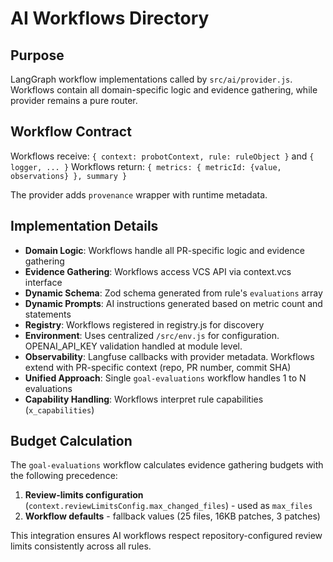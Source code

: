# AI Workflows Directory

## Purpose
LangGraph workflow implementations called by `src/ai/provider.js`. Workflows contain all domain-specific logic and evidence gathering, while provider remains a pure router.

## Workflow Contract
Workflows receive: `{ context: probotContext, rule: ruleObject }` and `{ logger, ... }`
Workflows return: `{ metrics: { metricId: {value, observations} }, summary }`

The provider adds `provenance` wrapper with runtime metadata.

## Implementation Details
- **Domain Logic**: Workflows handle all PR-specific logic and evidence gathering
- **Evidence Gathering**: Workflows access VCS API via context.vcs interface
- **Dynamic Schema**: Zod schema generated from rule's `evaluations` array
- **Dynamic Prompts**: AI instructions generated based on metric count and statements  
- **Registry**: Workflows registered in registry.js for discovery
- **Environment**: Uses centralized `/src/env.js` for configuration. OPENAI_API_KEY validation handled at module level.
- **Observability**: Langfuse callbacks with provider metadata. Workflows extend with PR-specific context (repo, PR number, commit SHA)
- **Unified Approach**: Single `goal-evaluations` workflow handles 1 to N evaluations
- **Capability Handling**: Workflows interpret rule capabilities (`x_capabilities`)

## Budget Calculation
The `goal-evaluations` workflow calculates evidence gathering budgets with the following precedence:
1. **Review-limits configuration** (`context.reviewLimitsConfig.max_changed_files`) - used as `max_files`
2. **Workflow defaults** - fallback values (25 files, 16KB patches, 3 patches)

This integration ensures AI workflows respect repository-configured review limits consistently across all rules.